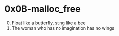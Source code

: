 <h1>0x0B-malloc_free</h1>

00. Float like a butterfly, sting like a bee<br>
01. The woman who has no imagination has no wings<br>
